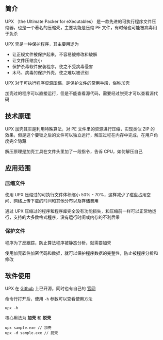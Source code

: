 ## 简介

UPX （the Ultimate Packer for eXecutables） 是一款先进的可执行程序文件压缩器，也是一个著名的压缩壳，主要功能是压缩 PE 文件，有时候也可能被病毒用于免杀

UPX 壳是一种保护程序，其主要用途为

- 让正规文件被保护起来，不容易被修改和破解
- 让文件压缩变小
- 保护杀毒软件安装程序，使之不受病毒侵害
- 木马、病毒的保护外壳，使之难以被识别

UPX 对于可执行程序资源压缩，是保护文件的常用手段，俗称加壳

加壳过的程序可以直接运行，但是不能查看源代码，需要经过脱壳才可以查看源代码
## 技术原理

UPX 加壳其实是利用特殊算法，对 PE 文件里的资源进行压缩，实现类似 ZIP 的效果，但是这个要锁之后的文件可以独立运行，解压过程在内存中完成，在用户角度完全隐藏

解压原理是加壳工具在文件头里加了一段指令，告诉 CPU，如何解压自己

## 应用范围
### 压缩文件

使用 UPX 压缩过的可执行文件体积缩小 50% - 70%，这样减少了磁盘占用空间、网络上传下载的时间和其他分布以及存储费用

通过 UPX 压缩过的程序和程序库完全没有功能损失，和压缩前一样可以正常地运行，支持的大多数格式程序，没有运行时间或内存的不利后果

### 保护文件

程序为了反跟踪，防止算法程序被静态分析，就需要加壳

使用加壳软件加密代码和数据，就可以保护程序数据的完整性，防止被程序分析和修改

## 软件使用

UPX 在 [Github](https://github.com/upx/upx/releases/) 上已开源，同时也有自己的 [官网](https://upx.github.io/)

命令行打开后，使用 `-h` 参数可以查看使用方法

```
upx -h
```

核心用法为 **加壳** 和 **脱壳** 

```
upx sample.exe // 加壳
upx -d sample.exe // 脱壳
```